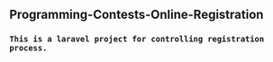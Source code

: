 
## Programming-Contests-Online-Registration ##

### `This is a laravel project for controlling registration process.` ###
